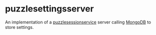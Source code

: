 # puzzlesettingsserver

An implementation of a [puzzlesessionservice](https://github.com/dvaumoron/puzzlesessionservice) server calling [MongoDB](https://www.mongodb.com/) to store settings.
